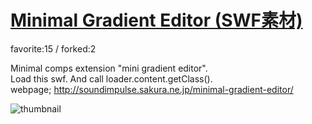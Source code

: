 # [Minimal Gradient Editor (SWF素材)](http://fl.corge.net/c/6i8T)

favorite:15 / forked:2

Minimal comps extension "mini gradient editor".  
Load this swf. And call loader.content.getClass().  
webpage; http://soundimpulse.sakura.ne.jp/minimal-gradient-editor/

![thumbnail](./thumbnail.jpg)
